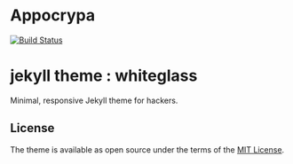 # Appocrypa

[![Build Status](https://travis-ci.org/suhyeokkim/suhyeokkim.github.io.svg?branch=source)](https://travis-ci.org/suhyeokkim/suhyeokkim.github.io)

# jekyll theme : whiteglass

Minimal, responsive Jekyll theme for hackers.

## License

The theme is available as open source under the terms of the
[MIT License](http://opensource.org/licenses/MIT).
